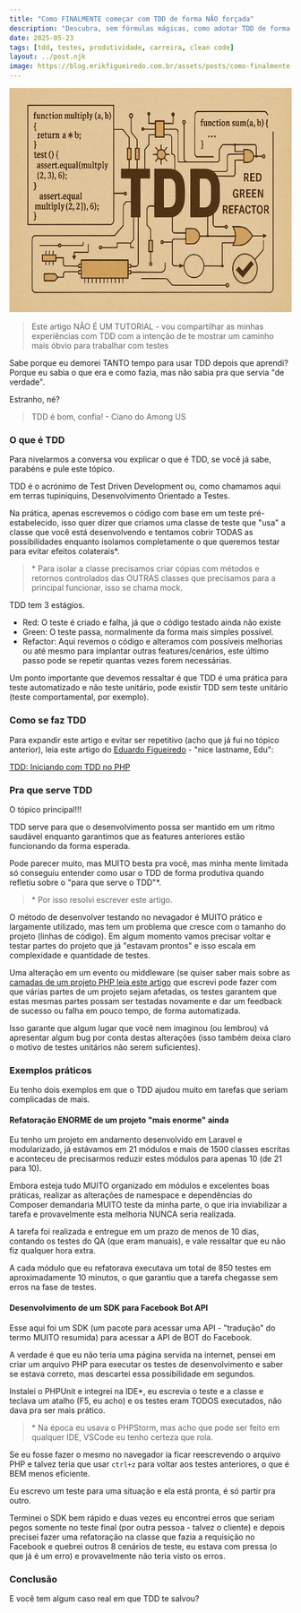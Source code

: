 ```yaml
---
title: "Como FINALMENTE começar com TDD de forma NÃO forçada"
description: "Descubra, sem fórmulas mágicas, como adotar TDD de forma natural e produtiva no seu dia a dia de desenvolvimento. Experiências reais, dicas e reflexões para quem quer testar de verdade."
date: 2025-05-23
tags: [tdd, testes, produtividade, carreira, clean code]
layout: ../post.njk
image: https://blog.erikfigueiredo.com.br/assets/posts/como-finalmente-comecar-com-tdd-de-forma-nao-forcada.png
---
```


<div class="cover-image">
  <img src="/assets/posts/como-finalmente-comecar-com-tdd-de-forma-nao-forcada.png" alt="Capa do artigo: Como finalmente começar com TDD de forma não forçada" width="1200" height="400" loading="lazy" />
</div>

>Este artigo NÃO É UM TUTORIAL - vou compartilhar as minhas experiências com TDD com a intenção de te mostrar um caminho mais óbvio para trabalhar com testes

Sabe porque eu demorei TANTO tempo para usar TDD depois que aprendi? Porque eu sabia o que era e como fazia, mas não sabia pra que servia "de verdade".

Estranho, né?

> TDD é bom, confia! - Ciano do Among US

### O que é TDD

Para nivelarmos a conversa vou explicar o que é TDD, se você já sabe, parabéns e pule este tópico.

TDD é o acrónimo de Test Driven Development ou, como chamamos aqui em terras tupiniquins, Desenvolvimento Orientado a Testes.

Na prática, apenas escrevemos o código com base em um teste pré-estabelecido, isso quer dizer que criamos uma classe de teste que "usa" a classe que você está desenvolvendo e tentamos cobrir TODAS as possibilidades enquanto isolamos completamente o que queremos testar para evitar efeitos colaterais*.

> \* Para isolar a classe precisamos criar cópias com métodos e retornos controlados das OUTRAS classes que precisamos para a principal funcionar, isso se chama mock.

TDD tem 3 estágios.

 - Red: O teste é criado e falha, já que o código testado ainda não existe
 - Green: O teste passa, normalmente da forma mais simples possível.
 - Refactor: Aqui revemos o código e alteramos com possíveis melhorias ou até mesmo para implantar outras features/cenários, este último passo pode se repetir quantas vezes forem necessárias.

Um ponto importante que devemos ressaltar é que TDD é uma prática para teste automatizado e não teste unitário, pode existir TDD sem teste unitário (teste comportamental, por exemplo).

### Como se faz TDD

Para expandir este  artigo e evitar ser repetitivo (acho que já fui no tópico anterior), leia este artigo do [Eduardo Figueiredo](https://dev.to/eduardofg87) - "nice lastname, Edu":

[TDD: Iniciando com TDD no PHP](https://dev.to/phpbrasil/tdd-iniciando-com-tdd-no-php-47nb)

### Pra que serve TDD

O tópico principal!!!

TDD serve para que o desenvolvimento possa ser mantido em um ritmo saudável enquanto garantimos que as features anteriores estão funcionando da forma esperada.

Pode parecer muito, mas MUITO besta pra você, mas minha mente limitada só conseguiu entender como usar o TDD de forma produtiva quando refletiu sobre o "para que serve o TDD"*.

> \* Por isso resolvi escrever este artigo.

O método de desenvolver testando no nevagador é MUITO prático e largamente utilizado, mas tem um problema que cresce com o tamanho do projeto (linhas de código). Em algum momento vamos precisar voltar e testar partes do projeto que já "estavam prontos" e isso escala em complexidade e quantidade de testes.

Uma alteração em um evento ou middleware (se quiser saber mais sobre as [camadas de um projeto PHP leia este artigo](https://blog.erikfigueiredo.com.br/serie-php-sem-frameworks/) que escrevi pode fazer com que várias partes de um projeto sejam afetadas, os testes garantem que estas mesmas partes possam ser testadas novamente e dar um feedback de sucesso ou falha em pouco tempo, de forma automatizada.

Isso garante que algum lugar que você nem imaginou (ou lembrou) vá apresentar algum bug por conta destas alterações (isso também deixa claro o motivo de testes unitários não serem suficientes).

### Exemplos práticos

Eu tenho dois exemplos em que o TDD ajudou muito em tarefas que seriam complicadas de mais.

#### Refatoração ENORME de um projeto "mais enorme" ainda

Eu tenho um projeto em andamento desenvolvido em Laravel e modularizado, já estávamos em 21 módulos e mais de 1500 classes escritas e aconteceu de precisarmos reduzir estes módulos para apenas 10 (de 21 para 10).

Embora esteja tudo MUITO organizado em módulos e excelentes boas práticas, realizar as alterações de namespace e dependências do Composer demandaria MUITO teste da minha parte, o que iria inviabilizar a tarefa e provavelmente esta melhoria NUNCA seria realizada.

A tarefa foi realizada e entregue em um prazo de menos de 10 dias, contando os testes do QA (que eram manuais), e vale ressaltar que eu não fiz qualquer hora extra.

A cada módulo que eu refatorava executava um total de 850 testes em aproximadamente 10 minutos, o que garantiu que a tarefa chegasse sem erros na fase de testes.

#### Desenvolvimento de um SDK para Facebook Bot API

Esse aqui foi um SDK (um pacote para acessar uma API - "tradução" do termo MUITO resumida) para acessar a API de BOT do Facebook.

A verdade é que eu não teria uma página servida na internet, pensei em criar um arquivo PHP para executar os testes de desenvolvimento e saber se estava correto, mas descartei essa possibilidade em segundos.

Instalei o PHPUnit e integrei na IDE*, eu escrevia o teste e a classe e teclava um atalho (F5, eu acho) e os testes eram TODOS executados, não dava pra ser mais prático.

> \* Na época eu usava o PHPStorm, mas acho que pode ser feito em qualquer IDE, VSCode eu tenho certeza que rola.

Se eu fosse fazer o mesmo no navegador ia ficar reescrevendo o arquivo PHP e talvez teria que usar `ctrl+z` para voltar aos testes anteriores, o que é BEM menos eficiente.

Eu escrevo um teste para uma situação e ela está pronta, é só partir pra outro.

Terminei o SDK bem rápido e duas vezes eu encontrei erros que seriam pegos somente no teste final (por outra pessoa - talvez o cliente) e depois precisei fazer uma refatoração na classe que fazia a requisição no Facebook e quebrei outros 8 cenários de teste, eu estava com pressa (o que já é um erro) e provavelmente não teria visto os erros.

### Conclusão

E você tem algum caso real em que TDD te salvou?
